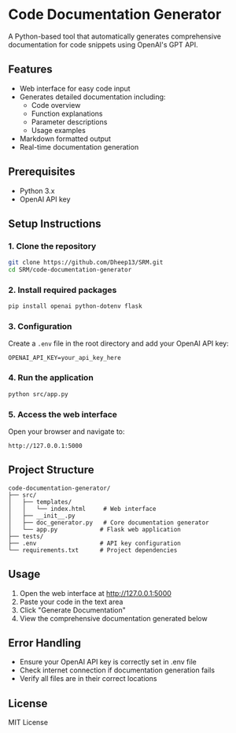 # Code Documentation Generator

A Python-based tool that automatically generates comprehensive documentation for code snippets using OpenAI's GPT API.

## Features
- Web interface for easy code input
- Generates detailed documentation including:
  - Code overview
  - Function explanations
  - Parameter descriptions
  - Usage examples
- Markdown formatted output
- Real-time documentation generation

## Prerequisites
- Python 3.x
- OpenAI API key

## Setup Instructions

### 1. Clone the repository
```bash
git clone https://github.com/Dheep13/SRM.git
cd SRM/code-documentation-generator
```

### 2. Install required packages
```bash
pip install openai python-dotenv flask
```

### 3. Configuration
Create a `.env` file in the root directory and add your OpenAI API key:
```
OPENAI_API_KEY=your_api_key_here
```

### 4. Run the application
```bash
python src/app.py
```

### 5. Access the web interface
Open your browser and navigate to:
```
http://127.0.0.1:5000
```

## Project Structure
```
code-documentation-generator/
├── src/
│   ├── templates/
│   │   └── index.html     # Web interface
│   ├── __init__.py
│   ├── doc_generator.py   # Core documentation generator
│   └── app.py            # Flask web application
├── tests/
├── .env                  # API key configuration
└── requirements.txt      # Project dependencies
```

## Usage
1. Open the web interface at http://127.0.0.1:5000
2. Paste your code in the text area
3. Click "Generate Documentation"
4. View the comprehensive documentation generated below

## Error Handling
- Ensure your OpenAI API key is correctly set in .env file
- Check internet connection if documentation generation fails
- Verify all files are in their correct locations

## License
MIT License